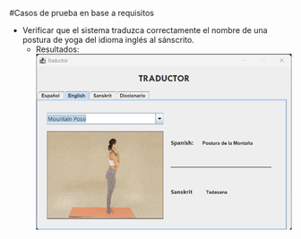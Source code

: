 #Casos de prueba en base a requisitos

* Verificar que el sistema traduzca correctamente el nombre de una postura de yoga del idioma inglés al sánscrito. 
    * Resultados:
    ![CasoPrueba1](cp1.png)
